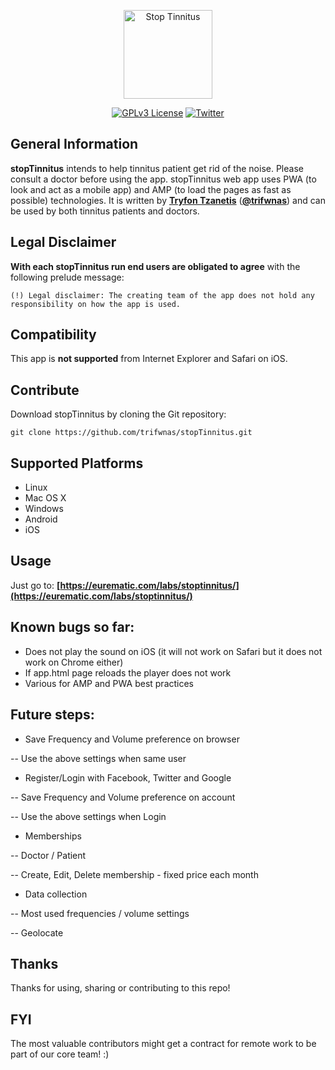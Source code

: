 <!--
Developed by Tryfon Tzanetis
    trif.tz@gmail.com
	    	 ____
	    	(_  _)
	    	  )(
	     	 (__)

************************************************************************          
StopTinnitus app intends to help tinninuts patient get rid of the noise. Please consult a doctor before using the app.
The creating team of the app does not hold any responsibility on how the app is used. By using the app you accept this policy statement.

    Copyright (C) 2019 Tryfon Tzanetis

    This program is free software: you can redistribute it and/or modify
    it under the terms of the GNU General Public License as published by
    the Free Software Foundation, either version 3 of the License, or
    (at your option) any later version.

    This program is distributed in the hope that it will be useful,
    but WITHOUT ANY WARRANTY; without even the implied warranty of
    MERCHANTABILITY or FITNESS FOR A PARTICULAR PURPOSE.  See the
    GNU General Public License for more details.

    You should have received a copy of the GNU General Public License
    along with this program.  If not, see <https://www.gnu.org/licenses/>.
	
Please refer here for the full license: http://eurematic.com/labs/stoptinnitus/LICENSE.txt
************************************************************************
-->
<p align="center">
  <img alt="Stop Tinnitus" src="https://eurematic.com/labs/stoptinnitus/img/stoptinnitus_logo_blue.png" height="142"/>
  <p align="center">
    <a href="https://github.com/trifwnas/stopTinnitus/blob/master/LICENSE.txt"><img alt="GPLv3 License" src="https://img.shields.io/badge/License-GPLv3-red.svg"></a>
    <a href="https://twitter.com/trifwnas"><img alt="Twitter" src="https://img.shields.io/badge/twitter-%40trifwnas-blue.svg"></a>
  </p>
</p>

## General Information

**stopTinnitus** intends to help tinnitus patient get rid of the noise. Please consult a doctor before using the app.
stopTinnitus web app uses PWA (to look and act as a mobile app) and AMP (to load the pages as fast as possible) technologies.
It is written by **[Tryfon Tzanetis](https://github.com/trifwnas)** (**[@trifwnas](https://twitter.com/trifwnas)**) and can be used by both tinnitus patients and doctors.

## Legal Disclaimer

**With each stopTinnitus run end users are obligated to agree** with the following prelude message:
```
(!) Legal disclaimer: The creating team of the app does not hold any responsibility on how the app is used.
```

## Compatibility

This app is **not supported** from Internet Explorer and Safari on iOS.

## Contribute

Download stopTinnitus by cloning the Git repository:

    git clone https://github.com/trifwnas/stopTinnitus.git

## Supported Platforms

- Linux
- Mac OS X
- Windows
- Android
- iOS

## Usage

Just go to: **[https://eurematic.com/labs/stoptinnitus/](https://eurematic.com/labs/stoptinnitus/)**

## Known bugs so far:

- Does not play the sound on iOS (it will not work on Safari but it does not work on Chrome either)
- If app.html page reloads the player does not work
- Various for AMP and PWA best practices

## Future steps:

- Save Frequency and Volume preference on browser

-- Use the above settings when same user

- Register/Login with Facebook, Twitter and Google

-- Save Frequency and Volume preference on account

-- Use the above settings when Login
- Memberships

-- Doctor / Patient

-- Create, Edit, Delete membership - fixed price each month
- Data collection

-- Most used frequencies / volume settings

-- Geolocate

## Thanks
Thanks for using, sharing or contributing to this repo!

## FYI
The most valuable contributors might get a contract for remote work to be part of our core team! :)